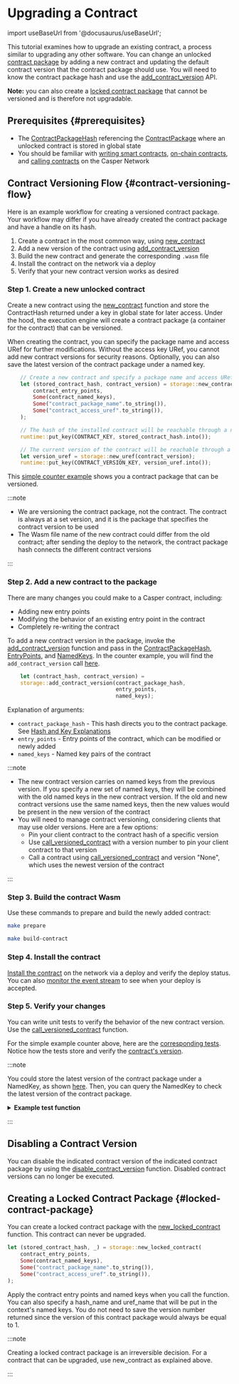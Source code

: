 # Upgrading a Contract

import useBaseUrl from '@docusaurus/useBaseUrl';

This tutorial examines how to upgrade an existing contract, a process similar to upgrading any other software. You can change an unlocked [contract package](https://docs.rs/casper-types/latest/casper_types/struct.ContractPackage.html) by adding a new contract and updating the default contract version that the contract package should use. You will need to know the contract package hash and use the [add_contract_version](https://docs.rs/casper-contract/latest/casper_contract/contract_api/storage/fn.add_contract_version.html) API. 

**Note:** you can also create a [locked contract package](#locked-contract-package) that cannot be versioned and is therefore not upgradable.

## Prerequisites {#prerequisites}
- The [ContractPackageHash](https://docs.rs/casper-types/latest/casper_types/contracts/struct.ContractPackageHash.html) referencing the [ContractPackage](https://docs.rs/casper-types/latest/casper_types/struct.ContractPackage.html) where an unlocked contract is stored in global state
- You should be familiar with [writing smart contracts](/writing-contracts), [on-chain contracts](/dapp-dev-guide/building-dapps/sending-deploys/), and [calling contracts](/dapp-dev-guide/writing-contracts/calling-contracts) on the Casper Network


## Contract Versioning Flow {#contract-versioning-flow}

Here is an example workflow for creating a versioned contract package. Your workflow may differ if you have already created the contract package and have a handle on its hash.

1. Create a contract in the most common way, using [new_contract](https://docs.rs/casper-contract/latest/casper_contract/contract_api/storage/fn.new_contract.html)
2. Add a new version of the contract using [add_contract_version](https://docs.rs/casper-contract/latest/casper_contract/contract_api/storage/fn.add_contract_version.html)
3. Build the new contract and generate the corresponding `.wasm` file
4. Install the contract on the network via a deploy
5. Verify that your new contract version works as desired


### Step 1. Create a new unlocked contract

Create a new contract using the [new_contract](https://docs.rs/casper-contract/latest/casper_contract/contract_api/storage/fn.new_contract.html) function and store the ContractHash returned under a key in global state for later access. Under the hood, the execution engine will create a contract package (a container for the contract) that can be versioned.

When creating the contract, you can specify the package name and access URef for further modifications. Without the access key URef, you cannot add new contract versions for security reasons. Optionally, you can also save the latest version of the contract package under a named key.

```rust
    // Create a new contract and specify a package name and access URef for further modifications
    let (stored_contract_hash, contract_version) = storage::new_contract(
        contract_entry_points,
        Some(contract_named_keys),
        Some("contract_package_name".to_string()),
        Some("contract_access_uref".to_string()),
    );

    // The hash of the installed contract will be reachable through a named key
    runtime::put_key(CONTRACT_KEY, stored_contract_hash.into());

    // The current version of the contract will be reachable through a named key
    let version_uref = storage::new_uref(contract_version);
    runtime::put_key(CONTRACT_VERSION_KEY, version_uref.into());
```

This [simple counter example](https://github.com/casper-ecosystem/counter/blob/67a7eb8b306e5dcc9da9ff596987b6c4f0a98fd6/contracts/counter-define/src/main.rs#L79-L83) shows you a contract package that can be versioned.

:::note

- We are versioning the contract package, not the contract. The contract is always at a set version, and it is the package that specifies the contract version to be used
- The Wasm file name of the new contract could differ from the old contract; after sending the deploy to the network, the contract package hash connects the different contract versions

:::

### Step 2. Add a new contract to the package

There are many changes you could make to a Casper contract, including:
- Adding new entry points
- Modifying the behavior of an existing entry point in the contract
- Completely re-writing the contract

To add a new contract version in the package, invoke the [add_contract_version](https://docs.rs/casper-contract/latest/casper_contract/contract_api/storage/fn.add_contract_version.html) function and pass in the [ContractPackageHash](https://docs.rs/casper-types/latest/casper_types/contracts/struct.ContractPackageHash.html), [EntryPoints](https://docs.rs/casper-types/latest/casper_types/contracts/struct.EntryPoints.html), and [NamedKeys](https://docs.rs/casper-types/latest/casper_types/contracts/type.NamedKeys.html). In the counter example, you will find the `add_contract_version` call [here](https://github.com/casper-network/casper-node/blob/18571e0c22d7918a953f497649b733151cfb3c3c/smart_contracts/contracts/client/counter-define/src/main.rs#L78-L79).

```rust
    let (contract_hash, contract_version) = 
    storage::add_contract_version(contract_package_hash, 
                                  entry_points, 
                                  named_keys);
```

Explanation of arguments:

  - `contract_package_hash` - This hash directs you to the contract package. See [Hash and Key Explanations](/dapp-dev-guide/understanding-hash-types#hash-and-key-explanations)
  - `entry_points` - Entry points of the contract, which can be modified or newly added
  - `named_keys` - Named key pairs of the contract

:::note

- The new contract version carries on named keys from the previous version. If you specify a new set of named keys, they will be combined with the old named keys in the new contract version. If the old and new contract versions use the same named keys, then the new values would be present in the new version of the contract
- You will need to manage contract versioning, considering clients that may use older versions. Here are a few options: 
   - Pin your client contract to the contract hash of a specific version
   - Use [call_versioned_contract](https://docs.rs/casper-contract/latest/casper_contract/contract_api/runtime/fn.call_versioned_contract.html) with a version number to pin your client contract to that version
   - Call a contract using [call_versioned_contract](https://docs.rs/casper-contract/latest/casper_contract/contract_api/runtime/fn.call_versioned_contract.html) and version "None", which uses the newest version of the contract

:::


### Step 3. Build the contract Wasm

Use these commands to prepare and build the newly added contract:

```bash
make prepare

make build-contract
```

### Step 4. Install the contract

[Install the contract](/dapp-dev-guide/building-dapps/sending-deploys/#sending-the-deploy) on the network via a deploy and verify the deploy status. You can also [monitor the event stream](/dapp-dev-guide/building-dapps/sending-deploys/#monitoring-the-event-stream-for-deploys) to see when your deploy is accepted.

### Step 5. Verify your changes 

You can write unit tests to verify the behavior of the new contract version. Use the [call_versioned_contract](https://docs.rs/casper-contract/latest/casper_contract/contract_api/runtime/fn.call_versioned_contract.html) function.

For the simple example counter above, here are the [corresponding tests](https://github.com/casper-network/casper-node/blob/dev/smart_contracts/contracts/test/contract-context/src/main.rs). Notice how the tests store and verify the [contract's version](https://github.com/casper-network/casper-node/blob/8356f393d361832b18fee7227b5dcd65e29db768/smart_contracts/contracts/test/contract-context/src/main.rs#L172-L173).

:::note

You could store the latest version of the contract package under a NamedKey, as shown [here](https://github.com/casper-network/casper-node/blob/8356f393d361832b18fee7227b5dcd65e29db768/smart_contracts/contracts/client/counter-define/src/main.rs#L81). Then, you can query the NamedKey to check the latest version of the contract package.

<details>
<summary><b>Example test function</b></summary>

```rust
        // Query latest global state under the account and get the last contract version.
        fn get_version(&self) -> u32 {
            self.test_builder
                .query(
                    None,
                    Key::Account(self.account_address),
                    &[CONTRACT_VERSION_KEY.to_string()], // Defined as: const CONTRACT_VERSION_KEY: &str = "contract_version";
                )
                .expect("should be stored value.")
                .as_cl_value()
                .expect("should be cl value.")
                .clone()
                .into_t::<u32>()
                .expect("should be u32.")
        }
```

</details>

:::

## Disabling a Contract Version

You can disable the indicated contract version of the indicated contract package by using the [disable_contract_version](https://docs.rs/casper-contract/latest/casper_contract/contract_api/storage/fn.disable_contract_version.html) function. Disabled contract versions can no longer be executed.

## Creating a Locked Contract Package {#locked-contract-package}

You can create a locked contract package with the [new_locked_contract](https://docs.rs/casper-contract/latest/casper_contract/contract_api/storage/fn.new_locked_contract.html) function. This contract can never be upgraded.

```rust
let (stored_contract_hash, _) = storage::new_locked_contract(
    contract_entry_points, 
    Some(contract_named_keys), 
    Some("contract_package_name".to_string()),
    Some("contract_access_uref".to_string()),
);
```

Apply the contract entry points and named keys when you call the function. You can also specify a hash_name and uref_name that will be put in the context's named keys. You do not need to save the version number returned since the version of this contract package would always be equal to 1.

:::note

Creating a locked contract package is an irreversible decision. For a contract that can be upgraded, use new_contract as explained above.

:::